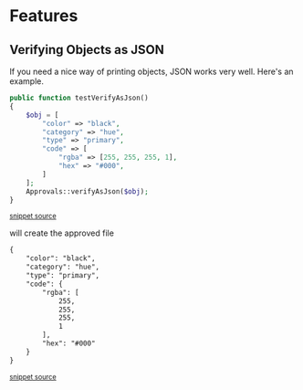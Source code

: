 <!--
This file was generate by MarkdownSnippets.
Source File: /docs/features.source.md
To change this file edit the source file and then re-run the generation using either the dotnet global tool (https://github.com/SimonCropp/MarkdownSnippets#githubmarkdownsnippets) or using the api (https://github.com/SimonCropp/MarkdownSnippets#running-as-a-unit-test).
-->
# Features

## Verifying Objects as JSON

If you need a nice way of printing objects, JSON works very well.  Here's an example.

<!-- snippet: verify_as_json -->
```php
public function testVerifyAsJson()
{
    $obj = [
        "color" => "black",
        "category" => "hue",
        "type" => "primary",
        "code" => [
            "rgba" => [255, 255, 255, 1],
            "hex" => "#000",
        ]
    ];
    Approvals::verifyAsJson($obj);
}
```
<sup>[snippet source](/tests/ApprovalTest.php#L42-L56)</sup>
<!-- endsnippet -->

will create the approved file

<!-- snippet: tests/approvals/ApprovalTest.testVerifyAsJson.approved.txt -->
```txt
{
    "color": "black",
    "category": "hue",
    "type": "primary",
    "code": {
        "rgba": [
            255,
            255,
            255,
            1
        ],
        "hex": "#000"
    }
}
```
<sup>[snippet source](/tests/approvals/ApprovalTest.testVerifyAsJson.approved.txt#L1-L14)</sup>
<!-- endsnippet -->
